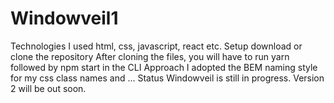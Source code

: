 # Windowveil1
Technologies I used html, css, javascript, react etc.  Setup download or clone the repository After cloning the files, you will have to run yarn followed by npm start in the CLI  Approach I adopted the BEM naming style for my css class names and ...  Status Windowveil is still in progress. Version 2 will be out soon.
